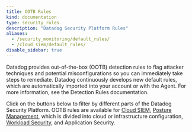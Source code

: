 ```yaml
---
title: OOTB Rules
kind: documentation
type: security_rules
description: "Datadog Security Platform Rules"
aliases:
  - /security_monitoring/default_rules/
  - /cloud_siem/default_rules/
disable_sidebar: true
---
```


Datadog provides out-of-the-box (OOTB) detection rules to flag attacker techniques and potential misconfigurations so you can immediately take steps to remediate. Datadog continuously develops new default rules, which are automatically imported into your account or with the Agent. For more information, see the Detection Rules documentation.

Click on the buttons below to filter by different parts of the Datadog Security Platform. OOTB rules are available for [Cloud SIEM][1], [Posture Management][2], which is divided into cloud or infrastructure configuration, [Workload Security][3], and Application Security.

[1]: /security_platform/cloud_siem/
[2]: /security_platform/cspm/
[3]: /security_platform/cloud_workload_security/

